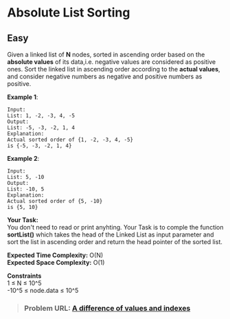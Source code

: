 # **Absolute List Sorting**

## **Easy**

Given a linked list of **N** nodes, sorted in ascending order based on the **absolute values** of its data,i.e. negative values are considered as positive ones. Sort the linked list in ascending order according to the **actual values**, and consider negative numbers as negative and positive numbers as positive.

**Example 1**:

```
Input:
List: 1, -2, -3, 4, -5
Output:
List: -5, -3, -2, 1, 4
Explanation:
Actual sorted order of {1, -2, -3, 4, -5}
is {-5, -3, -2, 1, 4}
```

**Example 2**:

```
Input:
List: 5, -10
Output:
List: -10, 5
Explanation:
Actual sorted order of {5, -10}
is {5, 10}
```

**Your Task:**  
You don't need to read or print anyhting. Your Task is to comple the function **sortList()** which takes the head of the Linked List as input parameter and sort the list in ascending order and return the head pointer of the sorted list.

**Expected Time Complexity:** O(N)  
**Expected Space Complexity:** O(1)

**Constraints**  
1 ≤ N ≤ 10^5  
-10^5 ≤ node.data ≤ 10^5

> ### **Problem URL: [A difference of values and indexes](https://practice.geeksforgeeks.org/problems/a-difference-of-values-and-indexes0302/1)**
